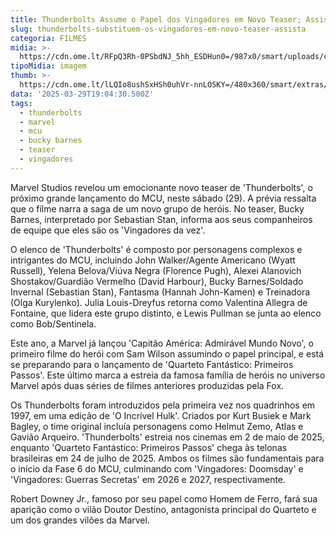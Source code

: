 ```yaml
---
title: Thunderbolts Assume o Papel dos Vingadores em Novo Teaser; Assista
slug: thunderbolts-substituem-os-vingadores-em-novo-teaser-assista
categoria: FILMES
midia: >-
  https://cdn.ome.lt/RFpQ3Rh-0PSbdNJ_5hh_ESDHun0=/987x0/smart/uploads/conteudo/fotos/thunderboltsvarianteposter_MrtVghf.jpg
tipoMidia: imagem
thumb: >-
  https://cdn.ome.lt/lLQIo8ushSxHSh0uhVr-nnLOSKY=/480x360/smart/extras/conteudos/thunderboltsvarianteposter_NUNHYXM.jpg
data: '2025-03-29T19:04:30.500Z'
tags:
  - thunderbolts
  - marvel
  - mcu
  - bucky barnes
  - teaser
  - vingadores
---
```


Marvel Studios revelou um emocionante novo teaser de 'Thunderbolts', o próximo grande lançamento do MCU, neste sábado (29). A prévia ressalta que o filme narra a saga de um novo grupo de heróis. No teaser, Bucky Barnes, interpretado por Sebastian Stan, informa aos seus companheiros de equipe que eles são os 'Vingadores da vez'.

O elenco de 'Thunderbolts' é composto por personagens complexos e intrigantes do MCU, incluindo John Walker/Agente Americano (Wyatt Russell), Yelena Belova/Viúva Negra (Florence Pugh), Alexei Alanovich Shostakov/Guardião Vermelho (David Harbour), Bucky Barnes/Soldado Invernal (Sebastian Stan), Fantasma (Hannah John-Kamen) e Treinadora (Olga Kurylenko). Julia Louis-Dreyfus retorna como Valentina Allegra de Fontaine, que lidera este grupo distinto, e Lewis Pullman se junta ao elenco como Bob/Sentinela.

Este ano, a Marvel já lançou 'Capitão América: Admirável Mundo Novo', o primeiro filme do herói com Sam Wilson assumindo o papel principal, e está se preparando para o lançamento de 'Quarteto Fantástico: Primeiros Passos'. Este último marca a estreia da famosa família de heróis no universo Marvel após duas séries de filmes anteriores produzidas pela Fox.

Os Thunderbolts foram introduzidos pela primeira vez nos quadrinhos em 1997, em uma edição de 'O Incrível Hulk'. Criados por Kurt Busiek e Mark Bagley, o time original incluía personagens como Helmut Zemo, Atlas e Gavião Arqueiro. 'Thunderbolts' estreia nos cinemas em 2 de maio de 2025, enquanto 'Quarteto Fantástico: Primeiros Passos' chega às telonas brasileiras em 24 de julho de 2025. Ambos os filmes são fundamentais para o início da Fase 6 do MCU, culminando com 'Vingadores: Doomsday' e 'Vingadores: Guerras Secretas' em 2026 e 2027, respectivamente.

Robert Downey Jr., famoso por seu papel como Homem de Ferro, fará sua aparição como o vilão Doutor Destino, antagonista principal do Quarteto e um dos grandes vilões da Marvel.
